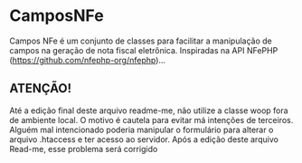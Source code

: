 # CamposNFe
Campos NFe é um conjunto de classes para facilitar a manipulação de campos na geração de nota fiscal eletrônica. Inspiradas na API NFePHP (https://github.com/nfephp-org/nfephp)...

## ATENÇÃO!
Até a edição final deste arquivo readme-me, não utilize a classe woop fora de ambiente local. O motivo é cautela para evitar má intenções de terceiros. Alguém mal intencionado poderia manipular o formulário para alterar o arquivo .htaccess e ter acesso ao servidor. Após a edição deste arquivo Read-me, esse problema será corrigido
